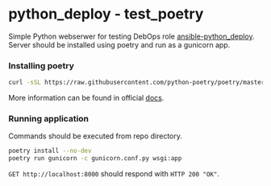 # python_deploy - test_poetry

Simple Python webserwer for testing DebOps role [ansible-python_deploy](https://github.com/scibi/ansible-python_deploy).
Server should be installed using poetry and run as a gunicorn app.

### Installing poetry

```bash
curl -sSL https://raw.githubusercontent.com/python-poetry/poetry/master/get-poetry.py | python -
```

More information can be found in official [docs](https://python-poetry.org/docs/#installation).

### Running application

Commands should be executed from repo directory.

```bash
poetry install --no-dev
poetry run gunicorn -c gunicorn.conf.py wsgi:app
```

`GET http://localhost:8000` should respond with `HTTP 200 "OK"`.

